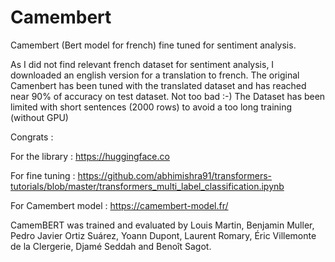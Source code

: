 # Camembert
Camembert (Bert model for french) fine tuned for sentiment analysis.

As I did not find relevant french dataset for sentiment analysis, I downloaded an english version for a translation to french.
The original Camenbert has been tuned with the translated dataset and has reached near 90% of accuracy on test dataset. Not too bad :-)
The Dataset has been limited with short sentences (2000 rows) to avoid a too long training (without GPU)

Congrats :

For the library :
https://huggingface.co

For fine tuning :
https://github.com/abhimishra91/transformers-tutorials/blob/master/transformers_multi_label_classification.ipynb

For Camembert model :
https://camembert-model.fr/

CamemBERT was trained and evaluated by Louis Martin, Benjamin Muller, Pedro Javier Ortiz Suárez, Yoann Dupont, Laurent Romary, Éric Villemonte de la Clergerie, Djamé Seddah and Benoît Sagot.
